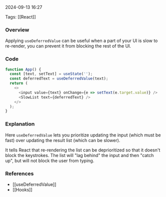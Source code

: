 
2024-09-13 16:27

Tags: [[React]]

### Overview
Applying `useDeferredValue` can be useful when a part of your UI is slow to re-render, you can prevent it from blocking the rest of the UI.

### Code
```javascript
function App() {
  const [text, setText] = useState('');
  const deferredText = useDeferredValue(text);
  return (
    <>
      <input value={text} onChange={e => setText(e.target.value)} />
      <SlowList text={deferredText} />
    </>
  );
}
```

### Explanation
Here `useDeferredValue` lets you prioritize updating the input (which must be fast) over updating the result list (which can be slower).

It tells React that re-rendering the list can be deprioritized so that it doesn't block the keystrokes. The list will "lag behind" the input and then "catch up", but will not block the user from typing.

### References
- [[useDeferredValue]]
- [[Hooks]]

